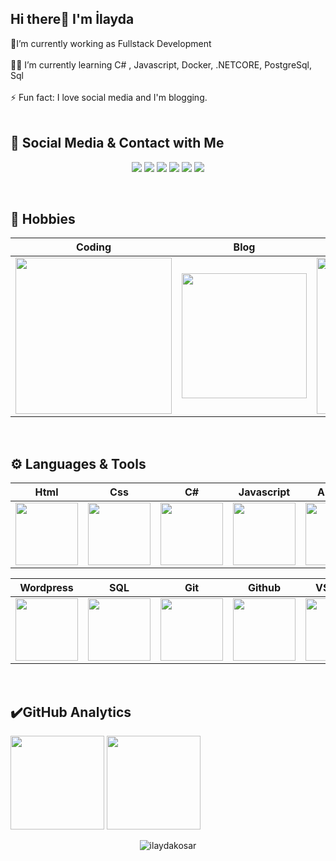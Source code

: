
## Hi there👋  I'm İlayda

🔭I’m currently working as Fullstack Development</br></br>👩‍💻 I’m currently learning C# , Javascript, Docker, .NETCORE, PostgreSql, Sql </br></br>⚡ Fun fact: I love social media and  I'm blogging.</br></br>

## 💬 Social Media & Contact with Me
<p align="center">
<a target="_blank" href="https://www.instagram.com/ilaydakosarcom/"><img src="https://img.shields.io/badge/Instagram-833AB4?style=for-the-badge&logo=instagram&logoColor=white"></a>
<a target="_blank" href="https://twitter.com/ilaydakosar_"><img  src="https://img.shields.io/badge/twitter-00acee?&style=for-the-badge&logo=twitter&logoColor=white"></a>
<a target="_blank" href="https://ilaydakosar.com/"><img  src="https://img.shields.io/badge/web Site-pink?&style=for-the-badge&logo=GOOGLE&logoColor=white"></a>
<a target="_blank" href="https://ilayda.dev/"><img  src="https://img.shields.io/badge/dev.to-0A0A0A?style=for-the-badge&logo=dev.to&logoColor=white"></a>
 <a target="_blank" href="https://www.linkedin.com/in/ilaydasevdenurkosar/"><img src="https://img.shields.io/badge/LinkedIn-0077B5?style=for-the-badge&logo=linkedin&logoColor=white"></a>
 <a target="_blank" href="mailto:ilaydaakosar@hotmail.com"><img src="https://img.shields.io/badge/Gmail-D14836?style=for-the-badge&logo=gmail&logoColor=white"></a>
</p>

</br>

## 🚀  Hobbies 

|Coding|Blog|Reading|Listening|
|:-:|:-:|:-:|:-:|
|<img style="width: 250px" src="https://media.giphy.com/media/L1R1tvI9svkIWwpVYr/giphy.gif">|<img style="width: 200px" src="https://media.giphy.com/media/YHpmahJgMjxL6S29Au/giphy.gif">|  <img style="width: 250px" src="https://media.giphy.com/media/NFA61GS9qKZ68/giphy.gif">|<img style="width: 200px" src="https://media0.giphy.com/media/JnBpOpznNOC2c/giphy.gif?cid=ecf05e47sacmh2a03l4hke19w0sfpmyn8somth28l7520lh5&rid=giphy.gif&ct=g">|
</br>

## ⚙️ Languages & Tools 

|Html|Css|C#|Javascript|Angular|Bootstrap
|:-:|:-:|:-:|:-:|:-:|:-:|
|<img style="width: 100px" src="https://media.giphy.com/media/QssGEmpkyEOhBCb7e1/giphy.gif">|<img style="width: 100px" src="https://media.giphy.com/media/CEHtFH3rJ6xdhBUKIT/giphy.gif">|<img style="width: 100px" src="https://mir-s3-cdn-cf.behance.net/project_modules/max_1200/622ca052071761.59034e74abb36.gif">|<img style="width: 100px" src="https://media.giphy.com/media/ln7z2eWriiQAllfVcn/giphy.gif">|<img style="width: 100px" src="https://media.giphy.com/media/XEDIHHp3i8bVoEdxd7/giphy.gif">|<img style="width: 100px" src="https://getbootstrap.com/docs/4.6/assets/brand/bootstrap-social-logo.png">|

|Wordpress|SQL|Git|Github|VS Code|Docker
|:-:|:-:|:-:|:-:|:-:|:-:|
|<img style="width: 100px" src="https://media2.giphy.com/media/jTqfCm1C0BV5fFAYvT/200w.gif?cid=82a1493bcsxifsduha2yt3xs2ab79nots4hblc9i3v3335v5&rid=200w.gif&ct=g">|<img style="width: 100px" src="https://media1.giphy.com/media/EK5nB6wQKKN86j7GWx/giphy.gif?cid=790b76113fd65a9386daf6b2bd86487884627fdfdf1a597a&rid=giphy.gif&ct=s">|<img style="width: 100px" src="https://media.giphy.com/media/kH1DBkPNyZPOk0BxrM/giphy.gif">|<img style="width: 100px" src="https://media.giphy.com/media/KzJkzjggfGN5Py6nkT/giphy.gif">|<img style="width: 100px" src="https://media.giphy.com/media/IdyAQJVN2kVPNUrojM/giphy.gif">|<img style="width: 100px" src="https://media.tenor.com/z3Vqx6hmE5QAAAAC/whale-docker.gif">|
</br>



## ✔️GitHub Analytics

<p align="left" >
<a href="https://github.com/ilaydakosar">
 <img height="150em" align:"center"  src="https://github-readme-stats-eight-theta.vercel.app/api?username=ilaydakosar&show_icons=true&theme=algolia&include_all_commits=true&count_private=true"/></a>
  <a href="https://github.com/ilaydakosar"><img height="150em" align:"center" src="https://github-readme-stats-eight-theta.vercel.app/api/top-langs/?username=ilaydakosar&layout=compact&langs_count=8&theme=algolia"/>
</a>
</p>

<p align="center"> <img src="https://komarev.com/ghpvc/?username=ilaydakosar&label=Profile%20views&color=0e75b6&style=flat" alt="ilaydakosar" /></p>
